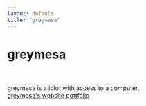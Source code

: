 ```yaml
---
layout: default
title: "greymesa"
---
```

<h1 class="text-center">greymesa</h1>
<br>
<br>
<a>greymesa is a idiot with access to a computer.</a>
<br>
<a href="https://greymesa.tech">greymesa's website pottfolio</a>
<script>
document.getElementById("aboutNav").classList.add("active");
</script>